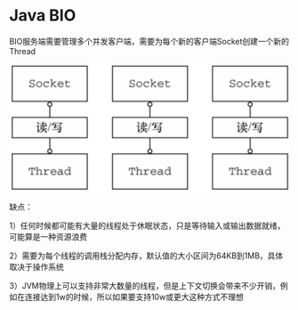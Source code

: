# Java BIO

BIO服务端需要管理多个并发客户端，需要为每个新的客户端Socket创建一个新的Thread

![BIO处理模型](./src/main/resources/BIO处理模型.png)

缺点：

1）任何时候都可能有大量的线程处于休眠状态，只是等待输入或输出数据就绪，可能算是一种资源浪费

2）需要为每个线程的调用栈分配内存，默认值的大小区间为64KB到1MB，具体取决于操作系统

3）JVM物理上可以支持非常大数量的线程，但是上下文切换会带来不少开销，例如在连接达到1w的时候，所以如果要支持10w或更大这种方式不理想